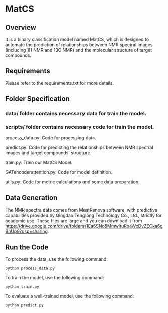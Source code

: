 # MatCS

## Overview

It is a binary classification model named MatCS, which is designed to automate the prediction of relationships between NMR spectral images (including 1H NMR and 13C NMR) and the molecular structure of target compounds.

## Requirements

Please refer to the requirements.txt for more details.

## Folder Specification

### data/ folder contains necessary data for train the model.

### scripts/ folder contains necessary code for train the model.

process_data.py: Code for processing data.

predict.py: Code for predicting the relationships between NMR spectral images and target compounds' structure.

train.py: Train our MatCS Model.

GATencoderattention.py: Code for model definition.

utils.py: Code for metric calculations and some data preparation.

## Data Generation

The NMR spectra data comes from MestRenova software, with predictive capabilities provided by Qingdao Tenglong Technology Co., Ltd., strictly for academic use.
These files are large and you can download it from https://drive.google.com/drive/folders/1Ea6SNo5MmwItuRoaWcDvZECka6gBnUp9?usp=sharing.

## Run the Code

To process the data, use the following command:

```shell
python process_data.py
```

To train the model, use the following command:

```shell
python train.py
```

To evaluate a well-trained model, use the following command:

```shell
python predict.py
```
